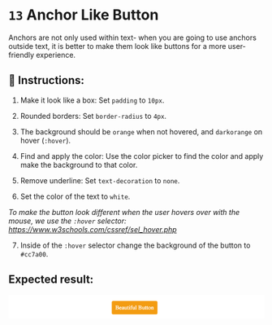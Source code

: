 # `13` Anchor Like Button

Anchors are not only used within text- when you are going to use anchors outside text, it is better to make them look like buttons for a more user-friendly experience.

## 📝 Instructions:

1. Make it look like a box: Set `padding` to `10px`.

2. Rounded borders: Set `border-radius` to `4px`.

3. The background should be `orange` when not hovered, and `darkorange` on hover (`:hover`).

4. Find and apply the color: Use the color picker to find the color and apply make the background to that color.

5. Remove underline: Set `text-decoration` to `none`.

6. Set the color of the text to `white`.

*To make the button look different when the user hovers over with the mouse, we use the `:hover` selector: https://www.w3schools.com/cssref/sel_hover.php*

7. Inside of the `:hover` selector change the background of the button to `#cc7a00`.

## Expected result:

![Example Image](../../.learn/assets/13-1.gif?raw=true)
